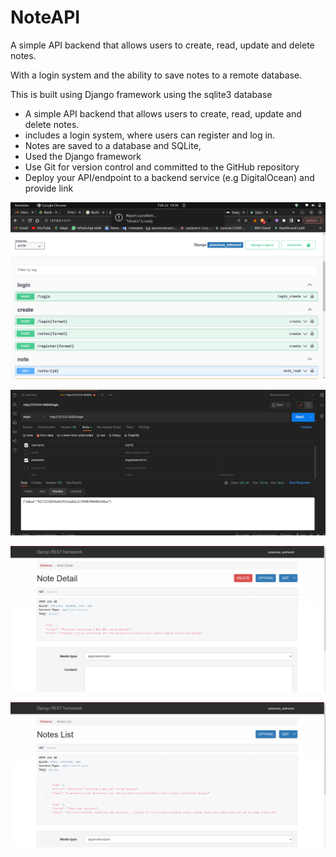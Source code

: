 # NoteAPI

A simple API backend that allows users to create,
read, update and delete notes. 

With a login system and the ability to save notes to a remote database. 

This is built using Django framework using the sqlite3 database


- A simple API backend that allows users to create, read, update and
delete notes.
- includes a login system, where users can register and log in.
- Notes are saved to a database and SQLite,
- Used the Django framework 
- Use Git for version control and committed to the GitHub repository
- Deploy your API/endpoint to a backend service (e.g DigitalOcean) and
provide link

![homepage](https://github.com/PreciousEddy/Note_Api_Python/blob/8fd2e81607512432bc0657d51023d184dd18ab63/Images/Swagger.png)

![Login](https://github.com/PreciousEddy/Note_Api_Python/blob/main/Images/Login.png)

![NoteDetail](https://github.com/PreciousEddy/Note_Api_Python/blob/main/Images/NoteDetail.png)

![NoteList](https://github.com/PreciousEddy/Note_Api_Python/blob/main/Images/NotesList.png)